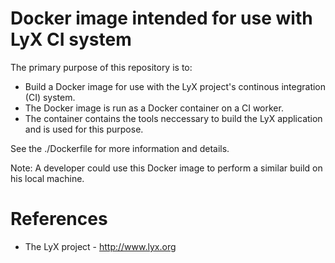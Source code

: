 # Docker image intended for use with LyX CI system

The primary purpose of this repository is to:

* Build a Docker image for use with the LyX project's continous
  integration (CI) system.
* The Docker image is run as a Docker container on a CI worker.
* The container contains the tools neccessary to build the LyX
  application and is used for this purpose.

See the ./Dockerfile for more information and details.

Note: A developer could use this Docker image to perform a similar
build on his local machine.

# References

* The LyX project - http://www.lyx.org



